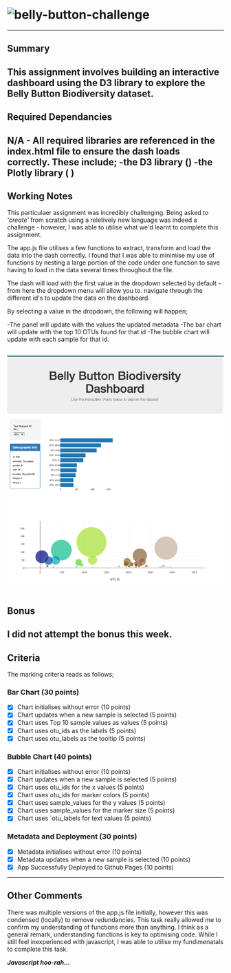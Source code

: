 # ![belly-button-challenge](https://jbrodrick11.github.io/belly-button-challenge/)
---
## Summary

This assignment involves building an interactive dashboard using the D3 library to explore the **Belly Button Biodiversity dataset**. 
---
## Required Dependancies

N/A - All required libraries are referenced in the index.html file to ensure the dash loads correctly. These include;
-the D3 library  (<script src="https://d3js.org/d3.v5.min.js"></script>)
-the Plotly library ( <script src="https://cdn.plot.ly/plotly-latest.min.js"></script>)
---
## Working Notes

This particulaer assignment was incredibly challenging. Being asked to *'create'* from scratch using a reletively new language was indeed a challenge - however, I was able to utilise what we'd learnt to complete this assignment.

The app.js file utilises a few functions to extract, transform and load the data into the dash correctly. I found that I was able to minimise my use of functions by nesting a large portion of the code under one function to save having to load in the data several times throughout the file.

The dash will load with the first value in the dropdown selected by default - from here the dropdown menu will allow you to. navigate through the different id's to update the data on the dashboard. 

By selecting a value in the dropdown, the following will happen;

-The panel will update with the values the updated metadata
-The bar chart will update with the top 10 OTUs found for that id
-The bubble chart will update with each sample for that id. 

![Belly Button Biodiversity Dashboard](Additions/dashboard.png)
---
## Bonus

I did not attempt the bonus this week.
---
## Criteria

The marking criteria reads as follows;
### Bar Chart (30 points)
- [x] Chart initialises without error (10 points)
- [x] Chart updates when a new sample is selected (5 points)
- [x] Chart uses Top 10 sample values as values (5 points)
- [x] Chart uses otu_ids as the labels (5 points)
- [x] Chart uses otu_labels as the tooltip (5 points)

### Bubble Chart (40 points)
- [x] Chart initialises without error (10 points)
- [x] Chart updates when a new sample is selected (5 points)
- [x] Chart uses otu_ids for the x values (5 points)
- [x] Chart uses otu_ids for marker colors (5 points)
- [x] Chart uses sample_values for the y values (5 points)
- [x] Chart uses sample_values for the marker size (5 points)
- [x] Chart uses `otu_labels for text values (5 points)

### Metadata and Deployment (30 points)
- [x] Metadata initialises without error (10 points)
- [x] Metadata updates when a new sample is selected (10 points)
- [x] App Successfully Deployed to Github Pages (10 points)
---
## Other Comments

There was multiple versions of the app.js file initially, however this was condensed (locally) to remove redundancies. This task really allowed me to confirm my understanding of functions more than anything. I think as a general remark, understanding functions is key to optimising code. While I still feel inexperienced with javascript, I was able to utilise my fundimenatals to complete this task. 

***Javascript hoo-rah...***


